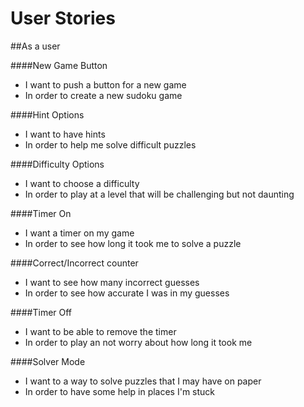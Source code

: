 User Stories
===================

##As a user

####New Game Button

* I want to push a button for a new game
* In order to create a new sudoku game

####Hint Options

* I want to have hints
* In order to help me solve difficult puzzles

####Difficulty Options

* I want to choose a difficulty
* In order to play at a level that will be challenging but not daunting

####Timer On

* I want a timer on my game
* In order to see how long it took me to solve a puzzle

####Correct/Incorrect counter

* I want to see how many incorrect guesses
* In order to see how accurate I was in my guesses

####Timer Off

* I want to be able to remove the timer
* In order to play an not worry about how long it took me

####Solver Mode

* I want to a way to solve puzzles that I may have on paper
* In order to have some help in places I'm stuck
